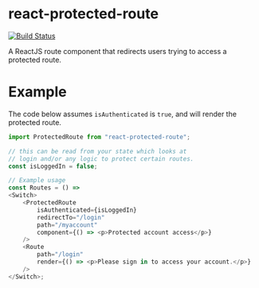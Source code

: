 react-protected-route
============================

[![Build Status](https://travis-ci.com/devbytecom/react-protected-route.svg?branch=master)](https://travis-ci.com/devbytecom/react-protected-route)

A ReactJS route component that redirects users trying to access a protected route.

# Example
The code below assumes `isAuthenticated` is `true`, and will render the protected route.
```js
import ProtectedRoute from "react-protected-route";

// this can be read from your state which looks at 
// login and/or any logic to protect certain routes.
const isLoggedIn = false; 

// Example usage
const Routes = () => 
<Switch>
    <ProtectedRoute
        isAuthenticated={isLoggedIn}
        redirectTo="/login"
        path="/myaccount"
        component={() => <p>Protected account access</p>}
    />
    <Route
        path="/login"
        render={() => <p>Please sign in to access your account.</p>}
    />
</Switch>;
```